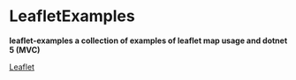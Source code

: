 # LeafletExamples
**leaflet-examples a collection of examples of leaflet map usage and dotnet 5 (MVC)**

[Leaflet](https://leafletjs.com)
